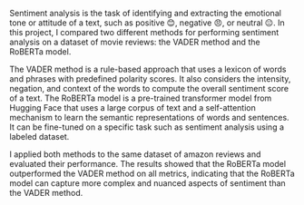 Sentiment analysis is the task of identifying and extracting the emotional tone or attitude of a text, such as positive 😊, negative 😠, or neutral 😐. In this project, I compared two different methods for performing sentiment analysis on a dataset of movie reviews: the VADER method and the RoBERTa model.

The VADER method is a rule-based approach that uses a lexicon of words and phrases with predefined polarity scores. It also considers the intensity, negation, and context of the words to compute the overall sentiment score of a text. The RoBERTa model is a pre-trained transformer model from Hugging Face that uses a large corpus of text and a self-attention mechanism to learn the semantic representations of words and sentences. It can be fine-tuned on a specific task such as sentiment analysis using a labeled dataset.

I applied both methods to the same dataset of amazon reviews and evaluated their performance. The results showed that the RoBERTa model outperformed the VADER method on all metrics, indicating that the RoBERTa model can capture more complex and nuanced aspects of sentiment than the VADER method.
